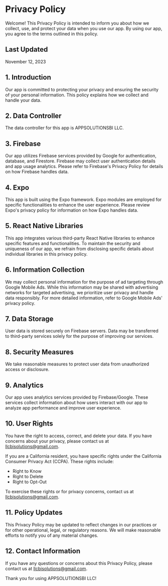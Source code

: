# Privacy Policy

Welcome! This Privacy Policy is intended to inform you about how we collect, use, and protect your data when you use our app. By using our app, you agree to the terms outlined in this policy.

## Last Updated
November 12, 2023

## 1. Introduction
Our app is committed to protecting your privacy and ensuring the security of your personal information. This policy explains how we collect and handle your data.

## 2. Data Controller
The data controller for this app is APPSOLUTIONSBI LLC.

## 3. Firebase
Our app utilizes Firebase services provided by Google for authentication, database, and Firestore. Firebase may collect user authentication details and app usage analytics. Please refer to Firebase's Privacy Policy for details on how Firebase handles data.

## 4. Expo
This app is built using the Expo framework. Expo modules are employed for specific functionalities to enhance the user experience. Please review Expo's privacy policy for information on how Expo handles data.

## 5. React Native Libraries
This app integrates various third-party React Native libraries to enhance specific features and functionalities. To maintain the security and uniqueness of our app, we refrain from disclosing specific details about individual libraries in this privacy policy.

## 6. Information Collection
We may collect personal information for the purpose of ad targeting through Google Mobile Ads. While this information may be shared with advertising networks for targeted advertising, we prioritize user privacy and handle data responsibly. For more detailed information, refer to Google Mobile Ads' privacy policy.

## 7. Data Storage
User data is stored securely on Firebase servers. Data may be transferred to third-party services solely for the purpose of improving our services.

## 8. Security Measures
We take reasonable measures to protect user data from unauthorized access or disclosure.

## 9. Analytics
Our app uses analytics services provided by Firebase/Google. These services collect information about how users interact with our app to analyze app performance and improve user experience.

## 10. User Rights
You have the right to access, correct, and delete your data. If you have concerns about your privacy, please contact us at llcbisolutions@gmail.com.

If you are a California resident, you have specific rights under the California Consumer Privacy Act (CCPA). These rights include:

- Right to Know
- Right to Delete
- Right to Opt-Out

To exercise these rights or for privacy concerns, contact us at llcbisolutions@gmail.com.

## 11. Policy Updates
This Privacy Policy may be updated to reflect changes in our practices or for other operational, legal, or regulatory reasons. We will make reasonable efforts to notify you of any material changes.

## 12. Contact Information
If you have any questions or concerns about this Privacy Policy, please contact us at llcbisolutions@gmail.com.

Thank you for using APPSOLUTIONSBI LLC!

